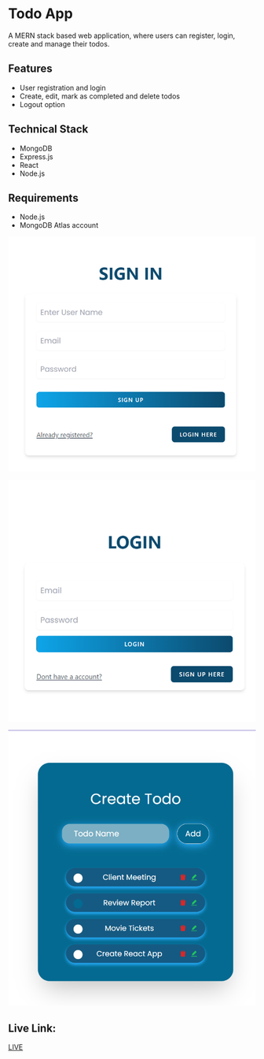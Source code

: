 # Todo App

A MERN stack based web application, where users can register, login, create and manage their todos.

## Features

- User registration and login
- Create, edit, mark as completed and delete todos
- Logout option

## Technical Stack

- MongoDB
- Express.js
- React
- Node.js

## Requirements

- Node.js
- MongoDB Atlas account


 ![](./Assets/signup.PNG)

 ![](./Assets/login.PNG)
 
 ![](./Assets/home.PNG)

## Live Link:

[LIVE](https://surya-todo-app.netlify.app)



